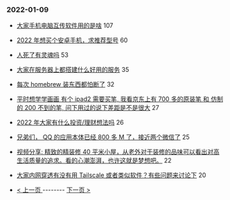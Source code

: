 ### 2022-01-09 
- [大家手机电脑互传软件用的是啥](https://www.v2ex.com/t/827044) 107
- [2022 年想买个安卓手机，求推荐型号](https://www.v2ex.com/t/827105) 60
- [人死了有灵魂吗](https://www.v2ex.com/t/827060) 53
- [大家在服务器上都搭建什么好用的服务](https://www.v2ex.com/t/827109) 35
- [每次 homebrew 装东西都怕断了](https://www.v2ex.com/t/827088) 32
- [平时想学学画画 有个 ipad2 需要买笔, 我看京东上有 700 多的原装笔 和 仿制的 200 不到的笔, 问下用过的说下差距是不是很大](https://www.v2ex.com/t/827079) 27
- [2022 年大家有什么投资/理财想法吗](https://www.v2ex.com/t/827038) 26
- [兄弟们， QQ 的应用本体已经 800 多 M 了，接近两个微信了](https://www.v2ex.com/t/827059) 25
- [视频分享: 精致的精装修 40 平米小屋，从老外对于装修的品味可以看出对高生活质量的追求。看的心潮澎湃，也许这就是梦想吧。](https://www.v2ex.com/t/827093) 22
- [大家内网穿透有没有用 Tailscale 或者类似软件？有些问题来讨论下](https://www.v2ex.com/t/827081) 20 

- [ < 上一页 ](https://github.com/able8/v2ex-hot-record/blob/master/2022-01-08.md) -------- [ 下一页 > ](https://github.com/able8/v2ex-hot-record/blob/master/2022-01-10.md)